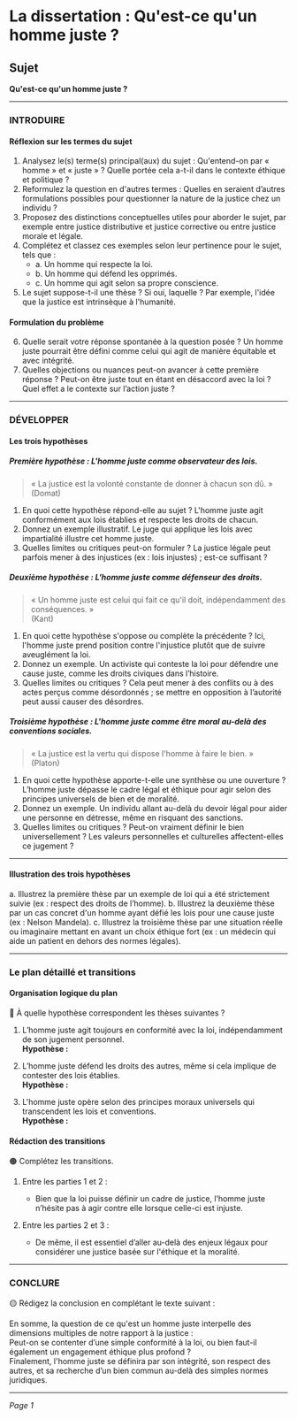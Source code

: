 # La dissertation : Qu'est-ce qu'un homme juste ?

## Sujet
**Qu'est-ce qu'un homme juste ?**

---

### INTRODUIRE

#### Réflexion sur les termes du sujet

1. Analysez le(s) terme(s) principal(aux) du sujet : Qu'entend-on par « homme » et « juste » ? Quelle portée cela a-t-il dans le contexte éthique et politique ?
2. Reformulez la question en d'autres termes : Quelles en seraient d’autres formulations possibles pour questionner la nature de la justice chez un individu ?
3. Proposez des distinctions conceptuelles utiles pour aborder le sujet, par exemple entre justice distributive et justice corrective ou entre justice morale et légale.
4. Complétez et classez ces exemples selon leur pertinence pour le sujet, tels que :
   - a. Un homme qui respecte la loi.
   - b. Un homme qui défend les opprimés.
   - c. Un homme qui agit selon sa propre conscience.
5. Le sujet suppose-t-il une thèse ? Si oui, laquelle ? Par exemple, l'idée que la justice est intrinsèque à l'humanité.

#### Formulation du problème

6. Quelle serait votre réponse spontanée à la question posée ? Un homme juste pourrait être défini comme celui qui agit de manière équitable et avec intégrité.
7. Quelles objections ou nuances peut-on avancer à cette première réponse ? Peut-on être juste tout en étant en désaccord avec la loi ? Quel effet a le contexte sur l’action juste ?

---

### DÉVELOPPER

#### Les trois hypothèses

##### Première hypothèse : L'homme juste comme observateur des lois.

> « La justice est la volonté constante de donner à chacun son dû. »  
> (Domat)

1. En quoi cette hypothèse répond-elle au sujet ? L'homme juste agit conformément aux lois établies et respecte les droits de chacun.
2. Donnez un exemple illustratif. Le juge qui applique les lois avec impartialité illustre cet homme juste.
3. Quelles limites ou critiques peut-on formuler ? La justice légale peut parfois mener à des injustices (ex : lois injustes) ; est-ce suffisant ?

##### Deuxième hypothèse : L'homme juste comme défenseur des droits.

> « Un homme juste est celui qui fait ce qu'il doit, indépendamment des conséquences. »  
> (Kant)

1. En quoi cette hypothèse s'oppose ou complète la précédente ? Ici, l'homme juste prend position contre l'injustice plutôt que de suivre aveuglément la loi.
2. Donnez un exemple. Un activiste qui conteste la loi pour défendre une cause juste, comme les droits civiques dans l’histoire.
3. Quelles limites ou critiques ? Cela peut mener à des conflits ou à des actes perçus comme désordonnés ; se mettre en opposition à l’autorité peut aussi causer des désordres.

##### Troisième hypothèse : L'homme juste comme être moral au-delà des conventions sociales.

> « La justice est la vertu qui dispose l'homme à faire le bien. »  
> (Platon)

1. En quoi cette hypothèse apporte-t-elle une synthèse ou une ouverture ? L’homme juste dépasse le cadre légal et éthique pour agir selon des principes universels de bien et de moralité.
2. Donnez un exemple. Un individu allant au-delà du devoir légal pour aider une personne en détresse, même en risquant des sanctions.
3. Quelles limites ou critiques ? Peut-on vraiment définir le bien universellement ? Les valeurs personnelles et culturelles affectent-elles ce jugement ?

---

#### Illustration des trois hypothèses

a. Illustrez la première thèse par un exemple de loi qui a été strictement suivie (ex : respect des droits de l’homme).
b. Illustrez la deuxième thèse par un cas concret d'un homme ayant défié les lois pour une cause juste (ex : Nelson Mandela).
c. Illustrez la troisième thèse par une situation réelle ou imaginaire mettant en avant un choix éthique fort (ex : un médecin qui aide un patient en dehors des normes légales).

---

### Le plan détaillé et transitions

#### Organisation logique du plan

🔴 À quelle hypothèse correspondent les thèses suivantes ?

1. L’homme juste agit toujours en conformité avec la loi, indépendamment de son jugement personnel.  
   **Hypothèse :**
   
2. L’homme juste défend les droits des autres, même si cela implique de contester des lois établies.  
   **Hypothèse :**

3. L'homme juste opère selon des principes moraux universels qui transcendent les lois et conventions.  
   **Hypothèse :**

#### Rédaction des transitions

🟠 Complétez les transitions.

1. Entre les parties 1 et 2 :  
   - Bien que la loi puisse définir un cadre de justice, l’homme juste n’hésite pas à agir contre elle lorsque celle-ci est injuste.

2. Entre les parties 2 et 3 :  
   - De même, il est essentiel d’aller au-delà des enjeux légaux pour considérer une justice basée sur l'éthique et la moralité.

---

### CONCLURE

🟡 Rédigez la conclusion en complétant le texte suivant :

En somme, la question de ce qu'est un homme juste interpelle des dimensions multiples de notre rapport à la justice :   
Peut-on se contenter d’une simple conformité à la loi, ou bien faut-il également un engagement éthique plus profond ?  
Finalement, l'homme juste se définira par son intégrité, son respect des autres, et sa recherche d’un bien commun au-delà des simples normes juridiques.

---

*Page 1*